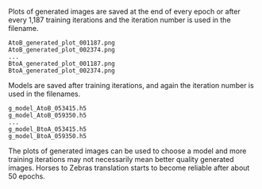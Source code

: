 
Plots of generated images are saved at the end of every epoch or after every 1,187 training
iterations and the iteration number is used in the filename.

```
AtoB_generated_plot_001187.png
AtoB_generated_plot_002374.png
...
BtoA_generated_plot_001187.png
BtoA_generated_plot_002374.png
```

Models are saved after training iterations, and again
the iteration number is used in the filenames.

```
g_model_AtoB_053415.h5
g_model_AtoB_059350.h5
...
g_model_BtoA_053415.h5
g_model_BtoA_059350.h5
```

The plots of generated images can be used to choose a model and more training iterations
may not necessarily mean better quality generated images. Horses to Zebras translation starts to become reliable after about 50 epochs.